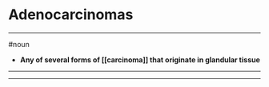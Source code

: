 # Adenocarcinomas
---
#noun
- **Any of several forms of [[carcinoma]] that originate in glandular tissue**
---
---
